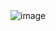 <img src="https://scontent-sin6-2.xx.fbcdn.net/v/t1.0-9/122116298_1660454277449537_8791836738012877003_o.jpg?_nc_cat=108&ccb=2&_nc_sid=e3f864&_nc_eui2=AeGsEXim_sqLeZmESlPWjyTjHMFqdA_yO94cwWp0D_I73qatS41ZYDGUquUM_QuP5eBfpP0HsCicsQkvgIlqtEs5&_nc_ohc=SX6ZnsRN58MAX8C_sh_&_nc_ht=scontent-sin6-2.xx&oh=f322bd8d9de22974d350de06e67ef94a&oe=5FB557D3" alt="image"  />

 <!-- <img src="https://i.ibb.co/Gdy6nyV/new.gif" alt="new" width="30"/> -->

